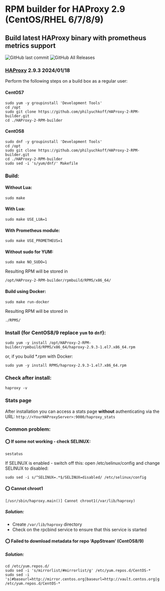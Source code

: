 # RPM builder for HAProxy 2.9 (CentOS/RHEL 6/7/8/9)
## Build latest HAProxy binary with prometheus metrics support

![GitHub last commit](https://img.shields.io/github/last-commit/philyuchkoff/HAProxy-2-RPM-builder?style=for-the-badge)
![GitHub All Releases](https://img.shields.io/github/downloads/philyuchkoff/HAProxy-2-RPM-builder/total?style=for-the-badge)


### [HAProxy](http://www.haproxy.org/) 2.9.3 2024/01/18

Perform the following steps on a build box as a regular user:

#### CentOS7

    sudo yum -y groupinstall 'Development Tools'
    cd /opt
    sudo git clone https://github.com/philyuchkoff/HAProxy-2-RPM-builder.git
    cd ./HAProxy-2-RPM-builder
    
#### CentOS8

    sudo dnf -y groupinstall 'Development Tools'
    cd /opt
    sudo git clone https://github.com/philyuchkoff/HAProxy-2-RPM-builder.git
    cd ./HAProxy-2-RPM-builder
    sudo sed -i 's/yum/dnf/' Makefile

### Build:

#### Without Lua:

    sudo make
    
#### With Lua:

    sudo make USE_LUA=1

#### With Prometheus module:

    sudo make USE_PROMETHEUS=1

#### Without sudo for YUM:

    sudo make NO_SUDO=1

Resulting RPM will be stored in 

    /opt/HAProxy-2-RPM-builder/rpmbuild/RPMS/x86_64/

#### Build using Docker:

    sudo make run-docker

Resulting RPM will be stored in 

    ./RPMS/


### Install (for CentOS8/9 replaсe `yum` to `dnf`):

    sudo yum -y install /opt/HAProxy-2-RPM-builder/rpmbuild/RPMS/x86_64/haproxy-2.9.3-1.el7.x86_64.rpm

or, if you build *.rpm with Docker:

    sudo yum -y install RPMS/haproxy-2.9.3-1.el7.x86_64.rpm 
    

### Check after install:

    haproxy -v

### Stats page

After installation you can access a stats page **without** authenticating via the URL: `http://<YourHAProxyServer>:9000/haproxy_stats`



### Common problem:

#### :o: If some not working - check SELINUX:

    sestatus

If SELINUX is enabled  - switch off this: open /etc/selinux/config and change SELINUX to disabled:

    sudo sed -i s/^SELINUX=.*$/SELINUX=disabled/ /etc/selinux/config


#### :o: Cannot chroot1
    [/usr/sbin/haproxy.main()] Cannot chroot1(/var/lib/haproxy)  
##### Solution:
- Create `/var/lib/haproxy` directory
- Check on the rpcbind service to ensure that this service is started 

#### :o: Failed to download metadata for repo ‘AppStream’ (CentOS8/9)
##### Solution:
    cd /etc/yum.repos.d/
    sudo sed -i 's/mirrorlist/#mirrorlist/g' /etc/yum.repos.d/CentOS-*
    sudo sed -i 's|#baseurl=http://mirror.centos.org|baseurl=http://vault.centos.org|g' /etc/yum.repos.d/CentOS-*
